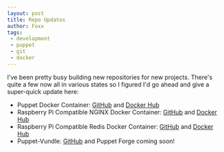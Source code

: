 ```yaml
---
layout: post
title: Repo Updates
author: Foxx
tags:
 - development
 - puppet
 - git
 - docker
---
```

I've been pretty busy building new repositories for new projects.  There's quite a few now all in various states so I figured I'd go ahead and give a super-quick update here:
* Puppet Docker Container:  [GitHub](https://github.com/frozenfoxx/docker-puppet) and [Docker Hub](https://hub.docker.com/r/frozenfoxx/docker-puppet/)
 * Raspberry Pi Compatible NGINX Docker Container:  [GitHub](https://github.com/frozenfoxx/rpi-nginx) and [Docker Hub](https://hub.docker.com/r/frozenfoxx/rpi-nginx/)
 * Raspberry Pi Compatible Redis Docker Container:  [GitHub](https://github.com/frozenfoxx/rpi-redis) and [Docker Hub](https://hub.docker.com/r/frozenfoxx/rpi-redis/)
 * Puppet-Vundle:  [GitHub](https://github.com/frozenfoxx/puppet-vundle) and Puppet Forge coming soon!
